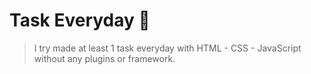 # Task Everyday 🤩

> I try made at least 1 task everyday with HTML - CSS - JavaScript without any plugins or framework.